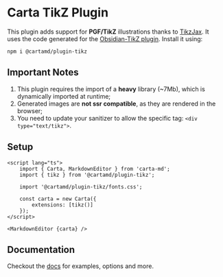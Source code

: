 # Carta TikZ Plugin

This plugin adds support for **PGF/TikZ** illustrations thanks to [TikzJax](https://tikzjax.com/). It uses the code generated for the [Obsidian-TikZ plugin](https://github.com/artisticat1/obsidian-tikzjax). Install it using:

```
npm i @cartamd/plugin-tikz
```

## Important Notes

1. This plugin requires the import of a **heavy** library (~7Mb), which is dynamically imported at runtime;
2. Generated images are **not ssr compatible**, as they are rendered in the browser;
3. You need to update your sanitizer to allow the specific tag: `<div type="text/tikz">`.

## Setup

```svelte
<script lang="ts">
	import { Carta, MarkdownEditor } from 'carta-md';
	import { tikz } from '@cartamd/plugin-tikz';

	import '@cartamd/plugin-tikz/fonts.css';

	const carta = new Carta({
		extensions: [tikz()]
	});
</script>

<MarkdownEditor {carta} />
```

## Documentation

Checkout the [docs](https://beartocode.github.io/carta/plugins/tikz) for examples, options and more.
